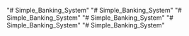"# Simple_Banking_System" 
"# Simple_Banking_System" 
"# Simple_Banking_System" 
"# Simple_Banking_System" 
"# Simple_Banking_System" 
"# Simple_Banking_System" 
